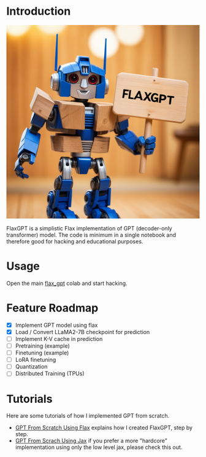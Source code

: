 # Introduction
![](flaxgpt_logo.png)

FlaxGPT is a simplistic Flax implementation of GPT (decoder-only transformer) model.
The code is minimum in a single notebook and therefore good for hacking and educational purposes.

# Usage
Open the main [flax_gpt](https://colab.sandbox.google.com/github/codescv/flax-gpt/blob/main/flax_gpt.ipynb) colab and start hacking.

# Feature Roadmap
- [x] Implement GPT model using flax
- [x] Load / Convert LLaMA2-7B checkpoint for prediction
- [ ] Implement K-V cache in prediction
- [ ] Pretraining (example)
- [ ] Finetuning (example)
- [ ] LoRA finetuning
- [ ] Quantization
- [ ] Distributed Training (TPUs)

# Tutorials
Here are some tutorials of how I implemented GPT from scratch.

- [GPT From Scratch Using Flax](https://colab.sandbox.google.com/github/codescv/flax-gpt/blob/main/tutorials/GPT_From_Scratch_Using_Flax.ipynb) explains how I created FlaxGPT, step by step.
- [GPT From Scrach Using Jax](https://colab.sandbox.google.com/github/codescv/flax-gpt/blob/main/tutorials/GPT_From_Scratch_Using_Jax.ipynb) if you prefer a more "hardcore" implementation using only the low level jax, please check this out.
